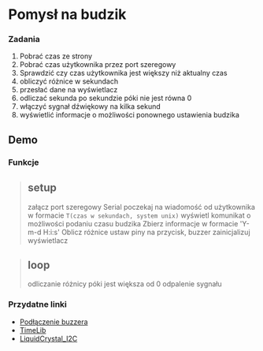 Pomysł na budzik
================

### Zadania
1. Pobrać czas ze strony
2. Pobrać czas użytkownika przez port szeregowy
3. Sprawdzić czy czas użytkownika jest większy niż aktualny czas
4. obliczyć różnice w sekundach
5. przesłać dane na wyświetlacz
6. odliczać sekunda po sekundzie póki nie jest równa 0
7. włączyć sygnał dźwiękowy na kilka sekund
8. wyświetlić informacje o możliwości ponownego ustawienia budzika

Demo
----

### Funkcje

> ## setup
> 
> załącz port szeregowy Serial
> poczekaj na wiadomość od użytkownika w formacie `T(czas w sekundach, system unix)`
> wyświetl komunikat o możliwości podaniu czasu budzika
> Zbierz informacje w formacie 'Y-m-d H:i:s'
> Oblicz różnice
> ustaw piny na przycisk, buzzer
> zainicjalizuj wyświetlacz
> 

> ## loop
> odliczanie różnicy póki jest większa od 0
> odpalenie sygnału
> 

### Przydatne linki
+ [Podłączenie buzzera](https://www.youtube.com/watch?v=ZLonUt1S7qM)
+ [TimeLib](https://github.com/PaulStoffregen/Time)
+ [LiquidCrystal_I2C](https://github.com/johnrickman/LiquidCrystal_I2C)



